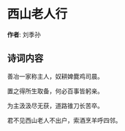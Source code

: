 # 西山老人行

**作者**: 刘季孙

## 诗词内容

善冶一家称主人，奴耕婢爨鸡司晨。

置之得所生取备，何必百事皆躬亲。

为主汲汲尽无获，道路锥刀长苦卒。

君不见西山老人不出户，索酒烹羊呼四邻。

